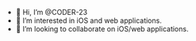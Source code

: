 - 👋 Hi, I’m @CODER-23
- 👀 I’m interested in iOS and web applications.
- 💞️ I’m looking to collaborate on iOS/web applications.

<!---
CODER-23/CODER-23 is a ✨ special ✨ repository because its `README.md` (this file) appears on your GitHub profile.
You can click the Preview link to take a look at your changes.
--->
